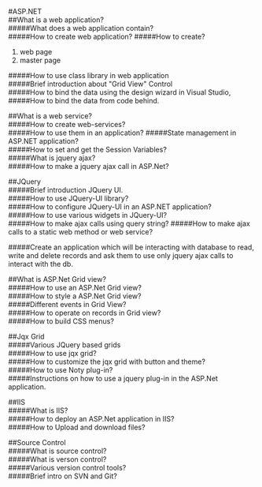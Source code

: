 #ASP.NET		
##What is a web application?	
#####What does a web application contain?	
#####How to create web application?	
#####How to create?	
1. web page 
2. master page  

#####How to use class library in web application	
#####Brief introduction about "Grid View" Control  
#####How to bind the data using the design wizard in Visual Studio,	
#####How to bind the data from code behind.	

##What is a web service?	
#####How to create web-services? 	
#####How to use them in an application?	
#####State management in ASP.NET application?	
#####How to set and get the Session Variables?	
#####What is jquery ajax?	
#####How to make a jquery ajax call in ASP.Net?	

##JQuery  
#####Brief introduction JQuery UI.	
#####How to use JQuery-UI library?	
#####How to configure JQuery-UI in an ASP.NET application?	
#####How to use various widgets in JQuery-UI?	
#####How to make ajax calls using query string?	
#####How to make ajax calls to a static web method or web service?	

#####Create an application which will be interacting with database to read, write and delete records and ask them to use only jquery ajax calls to interact with the db.			

##What is ASP.Net Grid view?		
#####How to use an ASP.Net Grid view?		
#####How to style a ASP.Net Grid view?		
#####Different events in Grid View?		
#####How to operate on records in Grid view?		
#####How to build CSS menus?

##Jqx Grid			
#####Various JQuery based grids		
#####How to use jqx grid?		
#####How to customize the jqx grid with button and theme?		
#####How to use Noty plug-in?		
#####Instructions on how to use a jquery plug-in in the ASP.Net application.		

##IIS			
#####What is IIS?		
#####How to deploy an ASP.Net application in IIS?		
#####How to Upload and download files?		

##Source Control			
#####What is source control?		
#####What is verson control?		
#####Various version control tools?		
#####Brief intro on SVN and Git?		
